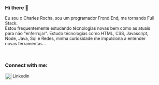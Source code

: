 ### Hi there 👋

Eu sou o Charles Rocha, sou um programador Frond End, me tornando Full Stack. <br/>Estou frequentemente estudando técnologias novas bem como as atuais para não "enferrujar".
Estudo técnologias como HTML, CSS, Javascript, Node, Java, Sql e Redes, minha curiosidade me impulsiona a entender novas ferramentas...


<br/>

### Connect with me:
  <a href="https://www.linkedin.com/in/charles-rocha6307b31ab/">
    <img align="left" background="white" target="_blank" alt="icone do linkedin" width="22px" src="https://cdn.jsdelivr.net/npm/simple-icons@3.13.0/icons/linkedin.svg" />
    <p>Linkedin</p>
  </a>
<p></p>
